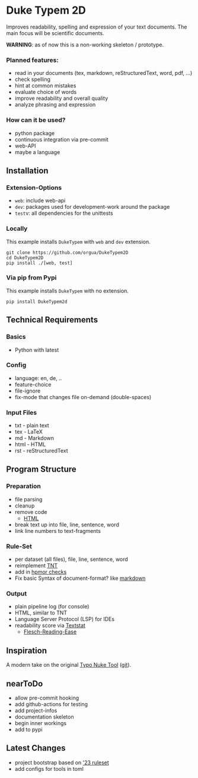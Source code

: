 # Duke Typem 2D

Improves readability, spelling and expression of your text documents. The main focus will be scientific documents.

**WARNING**: as of now this is a non-working skeleton / prototype.

### Planned features:

- read in your documents (tex, markdown, reStructuredText, word, pdf, ...)
- check spelling
- hint at common mistakes
- evaluate choice of words
- improve readability and overall quality
- analyze phrasing and expression

### How can it be used?

- python package
- continuous integration via pre-commit
- web-API
- maybe a language

## Installation

### Extension-Options

- `web`: include web-api
- `dev`: packages used for development-work around the package
- `test`v: all dependencies for the unittests

### Locally

This example installs `DukeTypem` with `web` and `dev` extension.

```
git clone https://github.com/orgua/DukeTypem2D
cd DukeTypem2D
pip install ./[web, test]
```

### Via pip from Pypi

This example installs `DukeTypem` with no extension.

```
pip install DukeTypem2d
```



## Technical Requirements

### Basics

- Python with latest

### Config

- language: en, de, ..
- feature-choice
- file-ignore
- fix-mode that changes file on-demand (double-spaces)

### Input Files

- txt - plain text
- tex - LaTeX
- md - Markdown
- html - HTML
- rst - reStructuredText

## Program Structure

### Preparation

- file parsing
- cleanup
- remove code
  - [HTML](https://pypi.org/project/html2text/)
- break text up into file, line, sentence, word
- link line numbers to text-fragments

### Rule-Set

- per dataset (all files), file, line, sentence, word
- reimplement [TNT](https://github.com/entorb/typonuketool)
- add in [hpmor checks](https://github.com/entorb/hpmor-de/tree/main/scripts)
- Fix basic Syntax of document-format? like [markdown](https://www.markdownguide.org/basic-syntax)

### Output

- plain pipeline log (for console)
- HTML, similar to TNT
- Language Server Protocol (LSP) for IDEs
- readability score via [Textstat](https://pypi.org/project/textstat/)
  - [Flesch-Reading-Ease](https://de.wikipedia.org/wiki/Lesbarkeitsindex#Flesch-Reading-Ease)

## Inspiration

A modern take on the original [Typo Nuke Tool](https://entorb.net/TypoNukeTool/) ([git](https://github.com/entorb/typonuketool)).


## nearToDo

- allow pre-commit hooking
- add github-actions for testing
- add project-infos
- documentation skeleton
- begin inner workings
- add to pypi

## Latest Changes

- project bootstrap based on ['23 ruleset](https://blog.pronus.io/en/posts/python/how-to-set-up-a-perfect-python-project/)
- add configs for tools in toml
